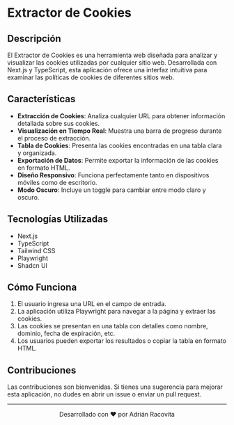 # Extractor de Cookies

## Descripción
El Extractor de Cookies es una herramienta web diseñada para analizar y visualizar las cookies utilizadas por cualquier sitio web. Desarrollada con Next.js y TypeScript, esta aplicación ofrece una interfaz intuitiva para examinar las políticas de cookies de diferentes sitios web.

## Características
- **Extracción de Cookies**: Analiza cualquier URL para obtener información detallada sobre sus cookies.
- **Visualización en Tiempo Real**: Muestra una barra de progreso durante el proceso de extracción.
- **Tabla de Cookies**: Presenta las cookies encontradas en una tabla clara y organizada.
- **Exportación de Datos**: Permite exportar la información de las cookies en formato HTML.
- **Diseño Responsivo**: Funciona perfectamente tanto en dispositivos móviles como de escritorio.
- **Modo Oscuro**: Incluye un toggle para cambiar entre modo claro y oscuro.

## Tecnologías Utilizadas
- Next.js
- TypeScript
- Tailwind CSS
- Playwright
- Shadcn UI

## Cómo Funciona
1. El usuario ingresa una URL en el campo de entrada.
2. La aplicación utiliza Playwright para navegar a la página y extraer las cookies.
3. Las cookies se presentan en una tabla con detalles como nombre, dominio, fecha de expiración, etc.
4. Los usuarios pueden exportar los resultados o copiar la tabla en formato HTML.

## Contribuciones
Las contribuciones son bienvenidas. Si tienes una sugerencia para mejorar esta aplicación, no dudes en abrir un issue o enviar un pull request.

---

<p align="center">Desarrollado con ❤️ por Adrián Racovita</p>
